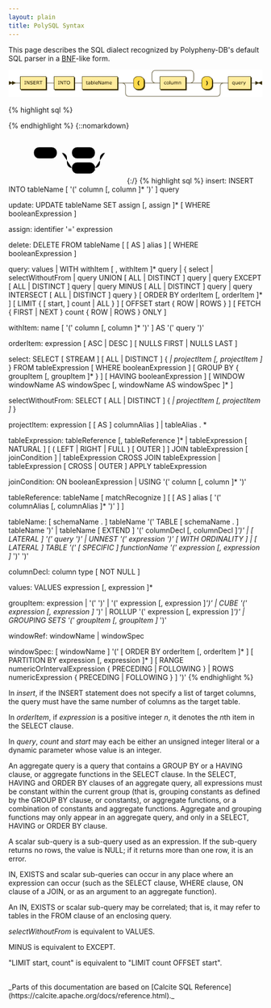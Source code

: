 ```yaml
---
layout: plain
title: PolySQL Syntax
---
```


This page describes the SQL dialect recognized by Polypheny-DB's default SQL parser in a [BNF](https://en.wikipedia.org/wiki/Backus%E2%80%93Naur_Form)-like form.

<!---
{::nomarkdown}

<!DOCTYPE html PUBLIC "-//W3C//DTD XHTML 1.0 Transitional//EN" "http://www.w3.org/TR/xhtml1/DTD/xhtml1-transitional.dtd"><html xmlns="http://www.w3.org/1999/xhtml">
   <head>
      <meta http-equiv="Content-Type" content="application/xhtml+xml; charset=UTF-8" />
      <meta name="generator" content="Railroad Diagram Generator 1.63" />
      <style type="text/css">
    ::-moz-selection
    {
      color: #FFFCF0;
      background: #0F0C00;
    }
    ::selection
    {
      color: #FFFCF0;
      background: #0F0C00;
    }
    .ebnf a, .grammar a
    {
      text-decoration: none;
    }
    .ebnf a:hover, .grammar a:hover
    {
      color: #050400;
      text-decoration: underline;
    }
    .signature
    {
      color: #806600;
      font-size: 11px;
      text-align: right;
    }
    body
    {
      font: normal 12px Verdana, sans-serif;
      color: #0F0C00;
      background: #FFFCF0;
    }
    a:link, a:visited
    {
      color: #0F0C00;
    }
    a:link.signature, a:visited.signature
    {
      color: #806600;
    }
    a.button, #tabs li a
    {
      padding: 0.25em 0.5em;
      border: 1px solid #806600;
      background: #F1E8C6;
      color: #806600;
      text-decoration: none;
      font-weight: bold;
    }
    a.button:hover, #tabs li a:hover
    {
      color: #050400;
      background: #FFF6D1;
      border-color: #050400;
    }
    #tabs
    {
      padding: 3px 10px;
      margin-left: 0;
      margin-top: 58px;
      border-bottom: 1px solid #0F0C00;
    }
    #tabs li
    {
      list-style: none;
      margin-left: 5px;
      display: inline;
    }
    #tabs li a
    {
      border-bottom: 1px solid #0F0C00;
    }
    #tabs li a.active
    {
      color: #0F0C00;
      background: #FFFCF0;
      border-color: #0F0C00;
      border-bottom: 1px solid #FFFCF0;
      outline: none;
    }
    #divs div
    {
      display: none;
      overflow:auto;
    }
    #divs div.active
    {
      display: block;
    }
    #text
    {
      border-color: #806600;
      background: #FFFEFA;
      color: #050400;
    }
    .small
    {
      vertical-align: top;
      text-align: right;
      font-size: 9px;
      font-weight: normal;
      line-height: 120%;
    }
    td.small
    {
      padding-top: 0px;
    }
    .hidden
    {
      visibility: hidden;
    }
    td:hover .hidden
    {
      visibility: visible;
    }
    div.download
    {
      display: none;
      background: #FFFCF0;
      position: absolute;
      right: 34px;
      top: 94px;
      padding: 10px;
      border: 1px dotted #0F0C00;
    }
    #divs div.ebnf, .ebnf code
    {
      display: block;
      padding: 10px;
      background: #FFF6D1;
      width: 992px;
    }
    #divs div.grammar
    {
      display: block;
      padding-left: 16px;
      padding-top: 2px;
      padding-bottom: 2px;
      background: #FFF6D1;
    }
    pre
    {
      margin: 0px;
    }
    .ebnf div
    {
      padding-left: 13ch;
      text-indent: -13ch;
    }
    .ebnf code, .grammar code, textarea, pre
    {
      font:12px SFMono-Regular,Consolas,Liberation Mono,Menlo,Courier,monospace;
    }
    tr.option-line td:first-child
    {
      text-align: right
    }
    tr.option-text td
    {
      padding-bottom: 10px
    }
    table.palette
    {
      border-top: 1px solid #050400;
      border-right: 1px solid #050400;
      margin-bottom: 4px
    }
    td.palette
    {
      border-bottom: 1px solid #050400;
      border-left: 1px solid #050400;
    }
    a.palette
    {
      padding: 2px 3px 2px 10px;
      text-decoration: none;
    }
    .palette
    {
      -webkit-user-select: none;
      -khtml-user-select: none;
      -moz-user-select: none;
      -o-user-select: none;
      -ms-user-select: none;
    }
  </style><svg xmlns="http://www.w3.org/2000/svg">
         <defs>
            <style type="text/css">
    @namespace "http://www.w3.org/2000/svg";
    .line                 {fill: none; stroke: #332900; stroke-width: 1;}
    .bold-line            {stroke: #141000; shape-rendering: crispEdges; stroke-width: 2;}
    .thin-line            {stroke: #1F1800; shape-rendering: crispEdges}
    .filled               {fill: #332900; stroke: none;}
    text.terminal         {font-family: Verdana, Sans-serif;
                            font-size: 12px;
                            fill: #141000;
                            font-weight: bold;
                          }
    text.nonterminal      {font-family: Verdana, Sans-serif;
                            font-size: 12px;
                            fill: #1A1400;
                            font-weight: normal;
                          }
    text.regexp           {font-family: Verdana, Sans-serif;
                            font-size: 12px;
                            fill: #1F1800;
                            font-weight: normal;
                          }
    rect, circle, polygon {fill: #332900; stroke: #332900;}
    rect.terminal         {fill: #FFDB4D; stroke: #332900; stroke-width: 1;}
    rect.nonterminal      {fill: #FFEC9E; stroke: #332900; stroke-width: 1;}
    rect.text             {fill: none; stroke: none;}
    polygon.regexp        {fill: #FFF4C7; stroke: #332900; stroke-width: 1;}
  </style>
         </defs></svg></head>
   <body>
      <xhtml:p xmlns:xhtml="http://www.w3.org/1999/xhtml" style="font-size: 14px; font-weight:bold"><xhtml:a name="insert">insert:</xhtml:a></xhtml:p><svg xmlns="http://www.w3.org/2000/svg" width="633" height="69">
         <defs>
            <style type="text/css">
    @namespace "http://www.w3.org/2000/svg";
    .line                 {fill: none; stroke: #332900; stroke-width: 1;}
    .bold-line            {stroke: #141000; shape-rendering: crispEdges; stroke-width: 2;}
    .thin-line            {stroke: #1F1800; shape-rendering: crispEdges}
    .filled               {fill: #332900; stroke: none;}
    text.terminal         {font-family: Verdana, Sans-serif;
                            font-size: 12px;
                            fill: #141000;
                            font-weight: bold;
                          }
    text.nonterminal      {font-family: Verdana, Sans-serif;
                            font-size: 12px;
                            fill: #1A1400;
                            font-weight: normal;
                          }
    text.regexp           {font-family: Verdana, Sans-serif;
                            font-size: 12px;
                            fill: #1F1800;
                            font-weight: normal;
                          }
    rect, circle, polygon {fill: #332900; stroke: #332900;}
    rect.terminal         {fill: #FFDB4D; stroke: #332900; stroke-width: 1;}
    rect.nonterminal      {fill: #FFEC9E; stroke: #332900; stroke-width: 1;}
    rect.text             {fill: none; stroke: none;}
    polygon.regexp        {fill: #FFF4C7; stroke: #332900; stroke-width: 1;}
  </style>
         </defs>
         <polygon points="9 33 1 29 1 37"/>
         <polygon points="17 33 9 29 9 37"/><a xmlns:xlink="http://www.w3.org/1999/xlink" xlink:href="#INSERT" xlink:title="INSERT">
            <rect x="31" y="19" width="64" height="32"/>
            <rect x="29" y="17" width="64" height="32" class="nonterminal"/>
            <text class="nonterminal" x="39" y="37">INSERT</text></a><a xmlns:xlink="http://www.w3.org/1999/xlink" xlink:href="#INTO" xlink:title="INTO">
            <rect x="115" y="19" width="50" height="32"/>
            <rect x="113" y="17" width="50" height="32" class="nonterminal"/>
            <text class="nonterminal" x="123" y="37">INTO</text></a><a xmlns:xlink="http://www.w3.org/1999/xlink" xlink:href="#tableName" xlink:title="tableName">
            <rect x="185" y="19" width="88" height="32"/>
            <rect x="183" y="17" width="88" height="32" class="nonterminal"/>
            <text class="nonterminal" x="193" y="37">tableName</text></a><rect x="313" y="19" width="26" height="32" rx="10"/>
         <rect x="311" y="17" width="26" height="32" class="terminal" rx="10"/>
         <text class="terminal" x="321" y="37">(</text><a xmlns:xlink="http://www.w3.org/1999/xlink" xlink:href="#column" xlink:title="column">
            <rect x="379" y="19" width="64" height="32"/>
            <rect x="377" y="17" width="64" height="32" class="nonterminal"/>
            <text class="nonterminal" x="387" y="37">column</text></a><rect x="483" y="19" width="26" height="32" rx="10"/>
         <rect x="481" y="17" width="26" height="32" class="terminal" rx="10"/>
         <text class="terminal" x="491" y="37">)</text><a xmlns:xlink="http://www.w3.org/1999/xlink" xlink:href="#query" xlink:title="query">
            <rect x="549" y="19" width="56" height="32"/>
            <rect x="547" y="17" width="56" height="32" class="nonterminal"/>
            <text class="nonterminal" x="557" y="37">query</text></a><svg:path xmlns:svg="http://www.w3.org/2000/svg" class="line" d="m17 33 h2 m0 0 h10 m64 0 h10 m0 0 h10 m50 0 h10 m0 0 h10 m88 0 h10 m20 0 h10 m26 0 h10 m20 0 h10 m64 0 h10 m-104 0 l20 0 m-1 0 q-9 0 -9 -10 l0 -12 q0 -10 10 -10 m84 32 l20 0 m-20 0 q10 0 10 -10 l0 -12 q0 -10 -10 -10 m-84 0 h10 m0 0 h74 m20 32 h10 m26 0 h10 m-236 0 h20 m216 0 h20 m-256 0 q10 0 10 10 m236 0 q0 -10 10 -10 m-246 10 v14 m236 0 v-14 m-236 14 q0 10 10 10 m216 0 q10 0 10 -10 m-226 10 h10 m0 0 h206 m20 -34 h10 m56 0 h10 m3 0 h-3"/>
         <polygon points="623 33 631 29 631 37"/>
         <polygon points="623 33 615 29 615 37"/></svg>
   </body>
</html>

<html>
  <head>
    <script src="jquery.js"></script>
    <script>
    $(function(){
      $("#includedContent").load("SyntaxRd.xhtml");
    });
    </script>
  </head>

  <body>
     <div id="includedContent"></div>
  </body>
</html>

{:/}
--->

![image](../../assets/RD's/insert.png)

{% highlight sql %}
<!--- BNF start --->
{% endhighlight %}
{::nomarkdown}
<html>
<svg class="railroad-diagram" width="231" height="92" viewBox="0 0 231 92">
<g transform="translate(.5 .5)">
<g>
<path d="M20 21v20m10 -20v20m-10 -10h20"></path>
</g>
<path d="M40 31h10"></path>
<g class="terminal ">
<path d="M50 31h0"></path>
<path d="M95.5 31h0"></path>
<rect x="50" y="20" width="45.5" height="22" rx="10" ry="10"></rect>
<text x="72.75" y="35">foo</text>
</g>
<path d="M95.5 31h10"></path>
<g>
<path d="M105.5 31h0"></path>
<path d="M191 31h0"></path>
<path d="M105.5 31h20"></path>
<g class="terminal ">
<path d="M125.5 31h0"></path>
<path d="M171 31h0"></path>
<rect x="125.5" y="20" width="45.5" height="22" rx="10" ry="10"></rect>
<text x="148.25" y="35">bar</text>
</g>
<path d="M171 31h20"></path>
<path d="M105.5 31a10 10 0 0 1 10 10v10a10 10 0 0 0 10 10"></path>
<g class="terminal ">
<path d="M125.5 61h0"></path>
<path d="M171 61h0"></path>
<rect x="125.5" y="50" width="45.5" height="22" rx="10" ry="10"></rect>
<text x="148.25" y="65">baz</text>
</g>
<path d="M171 61a10 10 0 0 0 10 -10v-10a10 10 0 0 1 10 -10"></path>
</g>
<path d="M 191 31 h 20 m -10 -10 v 20 m 10 -20 v 20"></path>
</g>
</svg>
</html>
{:/}
{% highlight sql %}
<!--- BNF end --->
insert:
      INSERT INTO tableName
      [ '(' column [, column ]* ')' ]
      query

update:
      UPDATE tableName
      SET assign [, assign ]*
      [ WHERE booleanExpression ]

assign:
      identifier '=' expression

delete:
      DELETE FROM tableName [ [ AS ] alias ]
      [ WHERE booleanExpression ]

query:
      values
  |   WITH withItem [ , withItem ]* query
  |   {
          select
      |   selectWithoutFrom
      |   query UNION [ ALL | DISTINCT ] query
      |   query EXCEPT [ ALL | DISTINCT ] query
      |   query MINUS [ ALL | DISTINCT ] query
      |   query INTERSECT [ ALL | DISTINCT ] query
      }
      [ ORDER BY orderItem [, orderItem ]* ]
      [ LIMIT { [ start, ] count | ALL } ]
      [ OFFSET start { ROW | ROWS } ]
      [ FETCH { FIRST | NEXT } count { ROW | ROWS } ONLY ]

withItem:
      name
      [ '(' column [, column ]* ')' ]
      AS '(' query ')'

orderItem:
      expression [ ASC | DESC ] [ NULLS FIRST | NULLS LAST ]

select:
      SELECT [ STREAM ] [ ALL | DISTINCT ]
          { *| projectItem [, projectItem ]* }
      FROM tableExpression
      [ WHERE booleanExpression ]
      [ GROUP BY { groupItem [, groupItem ]* } ]
      [ HAVING booleanExpression ]
      [ WINDOW windowName AS windowSpec [, windowName AS windowSpec ]* ]

selectWithoutFrom:
      SELECT [ ALL | DISTINCT ]
          { *| projectItem [, projectItem ]* }

projectItem:
      expression [ [ AS ] columnAlias ]
  |   tableAlias . *

tableExpression:
      tableReference [, tableReference ]*
  |   tableExpression [ NATURAL ] [ ( LEFT | RIGHT | FULL ) [ OUTER ] ] JOIN tableExpression [ joinCondition ]
  |   tableExpression CROSS JOIN tableExpression
  |   tableExpression [ CROSS | OUTER ] APPLY tableExpression

joinCondition:
      ON booleanExpression
  |   USING '(' column [, column ]* ')'

tableReference:
      tableName
      [ matchRecognize ]
      [ [ AS ] alias [ '(' columnAlias [, columnAlias ]* ')' ] ]

tableName:
      [ schemaName . ] tableName
      '(' TABLE [ schemaName . ] tableName ')'
  |   tableName [ EXTEND ] '(' columnDecl [, columnDecl ]*')'
  |   [ LATERAL ] '(' query ')'
  |   UNNEST '(' expression ')' [ WITH ORDINALITY ]
  |   [ LATERAL ] TABLE '(' [ SPECIFIC ] functionName '(' expression [, expression ]* ')' ')'

columnDecl:
      column type [ NOT NULL ]

values:
      VALUES expression [, expression ]*

groupItem:
      expression
  |   '(' ')'
  |   '(' expression [, expression ]*')'
  |   CUBE '(' expression [, expression ]* ')'
  |   ROLLUP '(' expression [, expression ]*')'
  |   GROUPING SETS '(' groupItem [, groupItem ]* ')'

windowRef:
      windowName
  |   windowSpec

windowSpec:
      [ windowName ]
      '('
      [ ORDER BY orderItem [, orderItem ]* ]
      [ PARTITION BY expression [, expression ]* ]
      [
          RANGE numericOrIntervalExpression { PRECEDING | FOLLOWING }
      |   ROWS numericExpression { PRECEDING | FOLLOWING }
      ]
      ')'
{% endhighlight %}

In *insert*, if the INSERT statement does not specify a list of target columns, the query must have the same number of columns as the target table.

In *orderItem*, if *expression* is a positive integer *n*, it denotes the <em>n</em>th item in the SELECT clause.

In *query*, *count* and *start* may each be either an unsigned integer literal or a dynamic parameter whose value is an integer.

An aggregate query is a query that contains a GROUP BY or a HAVING clause, or aggregate functions in the SELECT clause. In the SELECT, HAVING and ORDER BY clauses of an aggregate query, all expressions must be constant within the current group (that is, grouping constants as defined by the GROUP BY clause, or constants), or aggregate functions, or a combination of constants and aggregate functions. Aggregate and grouping functions may only appear in an aggregate query, and only in a SELECT, HAVING or ORDER BY clause.

A scalar sub-query is a sub-query used as an expression. If the sub-query returns no rows, the value is NULL; if it returns more than one row, it is an error.

IN, EXISTS and scalar sub-queries can occur in any place where an expression can occur (such as the SELECT clause, WHERE clause, ON clause of a JOIN, or as an argument to an aggregate function).

An IN, EXISTS or scalar sub-query may be correlated; that is, it may refer to tables in the FROM clause of an enclosing query.

*selectWithoutFrom* is equivalent to VALUES.

MINUS is equivalent to EXCEPT.

"LIMIT start, count" is equivalent to "LIMIT count OFFSET start".

<br>
_Parts of this documentation are based on [Calcite SQL Reference](https://calcite.apache.org/docs/reference.html)._
